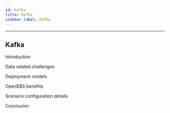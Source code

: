 ```yaml
---
id: kafka
title: Kafka
sidebar_label: Kafka
---
```


------



## Kafka



Introduction



Data related challenges



Deployment models



OpenEBS benefits



Scenario configuration details



Conclusion

